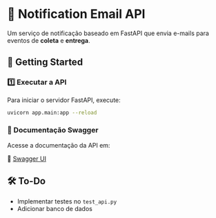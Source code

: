 # 📧 Notification Email API

Um serviço de notificação baseado em FastAPI que envia e-mails para eventos de **coleta** e **entrega**.

## 🚀 Getting Started

### **1️⃣ Executar a API**
Para iniciar o servidor FastAPI, execute:

```bash
uvicorn app.main:app --reload
```

### 📄 Documentação Swagger
Acesse a documentação da API em:

🔗 [Swagger UI](http://0.0.0.0:8000/api/docs)

## 🛠️ To-Do

- Implementar testes no `test_api.py`
- Adicionar banco de dados


